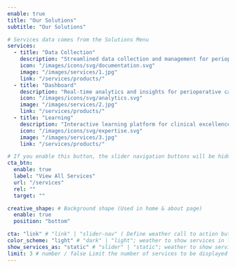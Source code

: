 ```yaml
---
enable: true
title: "Our Solutions"
subtitle: "Our Solutions"

# Services data comes from the Solutions Menu
services:
  - title: "Data Collection"
    description: "Streamlined data collection and management for perioperative, precision care."
    icon: "/images/icons/svg/documentation.svg"
    image: "/images/services/1.jpg"
    link: "/services/products/"
  - title: "Dashboard"
    description: "Real-time analytics and insights for perioperative care."
    icon: "/images/icons/svg/analytics.svg"
    image: "/images/services/2.jpg"
    link: "/services/products/"
  - title: "Learning"
    description: "Interactive learning platform for clinical excellence."
    icon: "/images/icons/svg/expertise.svg"
    image: "/images/services/3.jpg"
    link: "/services/products/"

# If you enable this button, the slider navigation buttons will be hidden, and this button will be displayed.
cta_btn:
  enable: true
  label: "View All Services"
  url: "/services"
  rel: ""
  target: ""

creative_shape: # Background shape (Used in home & about page)
  enable: true
  position: "bottom"

cta: "link" # "link" | "slider-nav" ( Define weather call to action button should be slider control or a link )
color_scheme: "light" # "dark" | "light"; weather to show services in light or dark color scheme
show_services_as: "static" # "slider" | "static"; weather to show services as slider or static list
limit: 3 # number / false Limit the number of services to be displayed (Only work if show_services_as is static)
---
```

